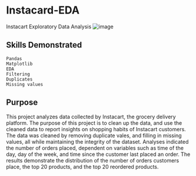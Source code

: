 # Instacard-EDA
Instacart Exploratory Data Analysis
![image](https://user-images.githubusercontent.com/115895428/216845847-c3946b83-65c9-4373-824c-188fa68c1d17.png)

## Skills Demonstrated
    Pandas
    Matplotlib
    EDA
    Filtering
    Duplicates 
    Missing values

## Purpose
This project analyzes data collected by Instacart, the grocery delivery platform. The purpose of this project is to clean up the data, and use the cleaned data to report insights on shopping habits of Instacart customers. The data  was cleaned by removing duplicate vales, and filling in missing values, all while maintaining the integrity of the dataset. Analyses indicated the number of orders placed, dependent on variables such as time of the day, day of the week, and time since the customer last placed an order. The results demonstrate the distribution of the number of orders customers place, the top 20 products, and the top 20 reordered products. 

